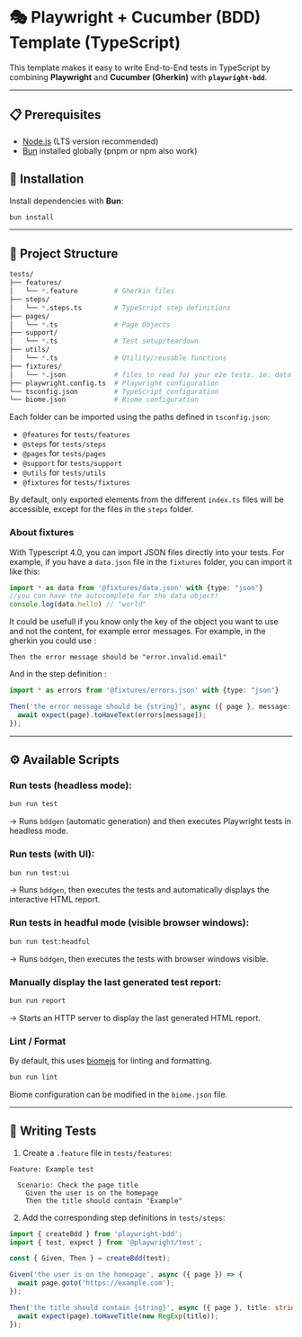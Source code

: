 # 🎭 Playwright + Cucumber (BDD) Template (TypeScript)

This template makes it easy to write End-to-End tests in TypeScript by combining **Playwright** and **Cucumber (Gherkin)** with **`playwright-bdd`**.

---

## 📋 Prerequisites

- [Node.js](https://nodejs.org/) (LTS version recommended)  
- [Bun](https://bun.sh/) installed globally (pnpm or npm also work)  

## 🚀 Installation

Install dependencies with **Bun**:

```bash
bun install
```

---

## 📂 Project Structure

```bash
tests/
├── features/
│   └── *.feature         # Gherkin files
├── steps/
│   └── *.steps.ts        # TypeScript step definitions
├── pages/
│   └── *.ts              # Page Objects
├── support/
│   └── *.ts              # Test setup/teardown
├── utils/
│   └── *.ts              # Utility/reusable functions  
├── fixtures/
│   └── *.json            # files to read for your e2e tests. ie: data.json, en.json...
├── playwright.config.ts  # Playwright configuration
└── tsconfig.json         # TypeScript configuration
└── biome.json            # Biome configuration
```

Each folder can be imported using the paths defined in `tsconfig.json`:
- `@features` for `tests/features`
- `@steps` for `tests/steps`
- `@pages` for `tests/pages`
- `@support` for `tests/support`
- `@utils` for `tests/utils`
- `@fixtures` for `tests/fixtures`

By default, only exported elements from the different `index.ts` files will be accessible, except for the files in the `steps` folder.

### About fixtures

With Typescript 4.0, you can import JSON files directly into your tests. For example, if you have a `data.json` file in the `fixtures` folder, you can import it like this:

```ts
import * as data from '@fixtures/data.json' with {type: "json"}
//you can have the autocomplete for the data object!
console.log(data.hello) // "world"
```

It could be usefull if you know only the key of the object you want to use and not the content, for example error messages. For example, in the gherkin you could use :

```gherkin
Then the error message should be "error.invalid.email"
```

And in the step definition :

```ts
import * as errors from '@fixtures/errors.json' with {type: "json"}

Then('the error message should be {string}', async ({ page }, message: string) => {
  await expect(page).toHaveText(errors[message]);
});
```

---

## ⚙️ Available Scripts

### **Run tests (headless mode)**:

```bash
bun run test
```
→ Runs `bddgen` (automatic generation) and then executes Playwright tests in headless mode.

### **Run tests (with UI)**:

```bash
bun run test:ui
```
→ Runs `bddgen`, then executes the tests and automatically displays the interactive HTML report.

### **Run tests in headful mode (visible browser windows)**:

```bash
bun run test:headful
```
→ Runs `bddgen`, then executes the tests with browser windows visible.

### **Manually display the last generated test report**:

```bash
bun run report
```
→ Starts an HTTP server to display the last generated HTML report.

### Lint / Format

By default, this uses [biomejs](https://biomejs.dev) for linting and formatting.

```bash
bun run lint
```

Biome configuration can be modified in the `biome.json` file.

---

## 📝 Writing Tests

1. Create a `.feature` file in `tests/features`:

```gherkin
Feature: Example test

  Scenario: Check the page title
    Given the user is on the homepage
    Then the title should contain "Example"
```

2. Add the corresponding step definitions in `tests/steps`:

```ts
import { createBdd } from 'playwright-bdd';
import { test, expect } from '@playwright/test';

const { Given, Then } = createBdd(test);

Given('the user is on the homepage', async ({ page }) => {
  await page.goto('https://example.com');
});

Then('the title should contain {string}', async ({ page }, title: string) => {
  await expect(page).toHaveTitle(new RegExp(title));
});
```
